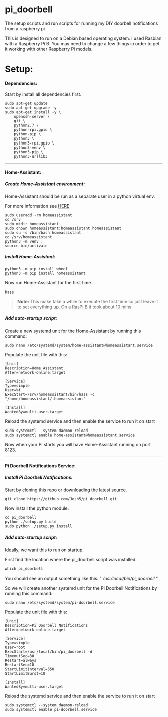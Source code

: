 # pi_doorbell

The setup scripts and run scripts for running my DIY doorbell notifications from a raspberry pi

This is designed to run on a Debian based operating system. I used Rasbian with a Raspberry Pi B. You may need to change a few things in order to get it working with other Raspberry Pi models.


# Setup:

#### Dependencies:

Start by install all dependencies first.
```
sudo apt-get update
sudo apt-get upgrade -y
sudo apt-get install -y \
    openssh-server \
    git \
    python2.7 \
    python-rpi.gpio \
    python-pip \
    python3 \
    python3-rpi.gpio \
    python3-venv \
    python3-pip \
    python3-urllib3
```

---



#### Home-Assistant:


##### Create Home-Assistant environment:

Home-Assistant should be run as a separate user in a python virtual env.

For more information see [HERE](https://home-assistant.io/docs/installation/virtualenv/)

```
sudo useradd -rm homeassistant
cd /srv
sudo mkdir homeassistant
sudo chown homeassistant:homeassistant homeassistant
sudo su -s /bin/bash homeassistant
cd /srv/homeassistant
python3 -m venv .
source bin/activate
```


##### Install Home-Assistant:
```
python3 -m pip install wheel
python3 -m pip install homeassistant
```

Now run Home-Assistant for the first time.

```
hass
```


> __Note:__ 
> This make take a while to execute the first time so just leave it to set everything up. On a RasPi B it took about 10 mins



##### Add auto-startup script:

Create a new systemd unit for the Home-Assistant by running this command:
```
sudo nano /etc/systemd/system/home-assistant@homeassistant.service
```

Populate the unit file with this:

```
[Unit]
Description=Home Assistant
After=network-online.target

[Service]
Type=simple
User=%i
ExecStart=/srv/homeassistant/bin/hass -c "/home/homeassistant/.homeassistant"

[Install]
WantedBy=multi-user.target
```

Reload the systemd service and then enable the service to run it on start
```
sudo systemctl --system daemon-reload
sudo systemctl enable home-assistant@homeassistant.service
```


Now when your Pi starts you will have Home-Assistant running on port 8123.

---



#### Pi Doorbell Notifications Service:


##### Install Pi Doorbell Notifications:

Start by cloning this repo or downloading the latest source.

```
git clone https://github.com/Josh5/pi_doorbell.git
```


Now install the python module.

```
cd pi_doorbell
python ./setup.py build
sudo python ./setup.py install
```


##### Add auto-startup script:

Ideally, we want this to run on startup.

First find the location where the pi_doorbell script was installed.

```
which pi_doorbell
```

You should see an output something like this: " */usr/local/bin/pi_doorbell* "

So we will create another systemd unit for the Pi Doorbell Notifications by running this command:
```
sudo nano /etc/systemd/system/pi-doorbell.service
```

Populate the unit file with this:

```
[Unit]
Description=Pi Doorbell Notifications
After=network-online.target

[Service]
Type=simple
User=root
ExecStart=/usr/local/bin/pi_doorbell -d
TimeoutSec=30
Restart=always
RestartSec=10
StartLimitInterval=350
StartLimitBurst=10

[Install]
WantedBy=multi-user.target
```

Reload the systemd service and then enable the service to run it on start
```
sudo systemctl --system daemon-reload
sudo systemctl enable pi-doorbell.service
```